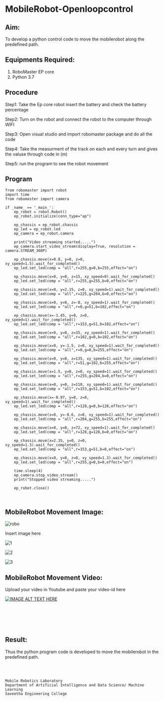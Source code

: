 # MobileRobot-Openloopcontrol
## Aim:

To develop a python control code to move the mobilerobot along the predefined path.

## Equipments Required:
1. RoboMaster EP core
2. Python 3.7

## Procedure

Step1: 
Take the Ep core robot insert the battery and check the battery percentage


Step2:
Turn on the robot and connect the robot to the computer through WIFI


Step3:
Open visual studio and import robomaster package and do all the code


Step4:
Take the measurment of the track on each and every turn and gives the valuse through code in (m)


Step5:
run the program to see the robot movement



## Program
```
from robomaster import robot
import time
from robomaster import camera

if _name_ == '_main_':
    ep_robot = robot.Robot()
    ep_robot.initialize(conn_type="ap")

    ep_chassis = ep_robot.chassis
    ep_led = ep_robot.led
    ep_camera = ep_robot.camera

    print("Video streaming started.....")
    ep_camera.start_video_stream(display=True, resolution = camera.STREAM_360P)

    ep_chassis.move(x=0.8, y=0, z=0, xy_speed=1.5).wait_for_completed()
    ep_led.set_led(comp = "all",r=255,g=0,b=255,effect="on")

    ep_chassis.move(x=0, y=0, z=15, xy_speed=0).wait_for_completed()
    ep_led.set_led(comp = "all",r=255,g=255,b=0,effect="on")
 
    ep_chassis.move(x=0, y=2.15, z=0, xy_speed=1).wait_for_completed()
    ep_led.set_led(comp = "all",r=225,g=204,b=0,effect="on")

    ep_chassis.move(x=0, y=0, z=-8, xy_speed=1).wait_for_completed()
    ep_led.set_led(comp = "all",r=0,g=51,b=102,effect="on")

    ep_chassis.move(x=-1.45, y=0, z=0, xy_speed=1).wait_for_completed()
    ep_led.set_led(comp = "all",r=153,g=51,b=102,effect="on")

    ep_chassis.move(x=0, y=0, z=35, xy_speed=1).wait_for_completed()
    ep_led.set_led(comp = "all",r=102,g=0,b=102,effect="on")

    ep_chassis.move(x=0, y=-1.5, z=0, xy_speed=1).wait_for_completed()
    ep_led.set_led(comp = "all",r=0,g=0,b=255,effect="on")

    ep_chassis.move(x=0, y=0, z=135, xy_speed=1).wait_for_completed()
    ep_led.set_led(comp = "all",r=51,g=102,b=255,effect="on")

    ep_chassis.move(x=1.5, y=0, z=0, xy_speed=1).wait_for_completed()
    ep_led.set_led(comp = "all",r=255,g=204,b=0,effect="on")

    ep_chassis.move(x=0, y=0, z=110, xy_speed=1).wait_for_completed()
    ep_led.set_led(comp = "all",r=153,g=51,b=102,effect="on")

    ep_chassis.move(x=-0.97, y=0, z=0, xy_speed=1).wait_for_completed()
    ep_led.set_led(comp = "all",r=128,g=0,b=128,effect="on")

    ep_chassis.move(x=0, y=-0.6, z=0, xy_speed=1).wait_for_completed()
    ep_led.set_led(comp = "all",r=204,g=255,b=255,effect="on")

    ep_chassis.move(x=0, y=0, z=72, xy_speed=1).wait_for_completed()
    ep_led.set_led(comp = "all",r=128,g=128,b=0,effect="on")

    ep_chassis.move(x=2.35, y=0, z=0, xy_speed=1.3).wait_for_completed()
    ep_led.set_led(comp = "all",r=153,g=51,b=0,effect="on")

    ep_chassis.move(x=0, y=0, z=0, xy_speed=1.3).wait_for_completed()
    ep_led.set_led(comp = "all",r=255,g=0,b=0,effect="on")

    time.sleep(4)
    ep_camera.stop_video_stream()
    print("Stopped video streaming.....")

    ep_robot.close()
    
    
```

## MobileRobot Movement Image:

![robo](./img/robomaster.png)

Insert image here

![1](https://github.com/Arun2005-create/mobilerobot-openloopcontrol/assets/138849356/8cbad991-afbf-4f10-96f9-6992c1d4442d)

![2](https://github.com/Arun2005-create/mobilerobot-openloopcontrol/assets/138849356/7f9680e3-477d-4992-a722-a121d057ff98)

![3](https://github.com/Arun2005-create/mobilerobot-openloopcontrol/assets/138849356/978ee60b-0106-4470-96ae-1fe0d3012180)


## MobileRobot Movement Video:

Upload your video in Youtube and paste your video-id here

[![IMAGE ALT TEXT HERE](https://img.youtube.com/vi/YOUTUBE_VIDEO_ID_HERE/0.jpg)](https://www.youtube.com/watch?v=YOUTUBE_VIDEO_ID_HERE)

<br/>
<br/>
<br/>
<br/>

## Result:
Thus the python program code is developed to move the mobilerobot in the predefined path.


<br/>
<br/>

```
Mobile Robotics Laboratory
Department of Artificial Intelligence and Data Science/ Machine Learning
Saveetha Engineering College
```
